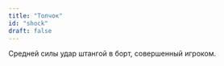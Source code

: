 ```yaml
---
title: "Толчок"
id: "shock"
draft: false
---
```


Средней силы удар штангой в борт, совершенный игроком.